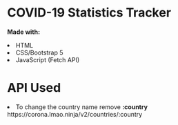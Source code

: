 # COVID-19 Statistics Tracker
<strong>Made with:</strong>
<li>HTML</li>
<li>CSS/Bootstrap 5</li>
<li>JavaScript (Fetch API)</li>

# API Used
<li>To change the country name remove <strong>:country</strong></li>
https://corona.lmao.ninja/v2/countries/:country
